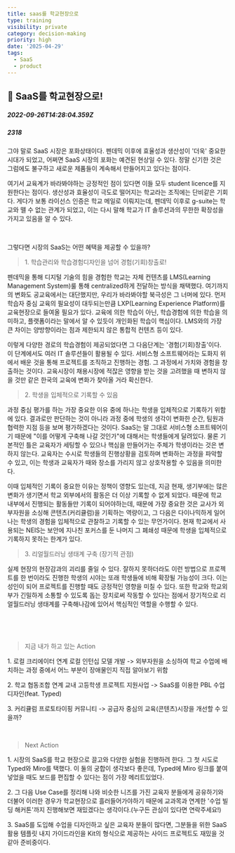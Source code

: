 ```yaml
---
title: saas를 학교현장으로
type: training
visibility: private
category: decision-making
priority: high
date: '2025-04-29'
tags:
  - SaaS
  - product
---
```

## 🚀 SaaS를 학교현장으로!
##### 2022-09-26T14:28:04.359Z
##### 2318

<p>그야 말로 SaaS 시장은 포화상태이다. 펜데믹 이후에 효율성과 생산성이 '더욱' 중요한 시대가 되었고, 어쩌면 SaaS 시장의 포화는 예견된 현상일 수 있다. 정말 신기한 것은 그럼에도 불구하고 새로운 제품들이 계속해서 만들어지고 있다는 점이다.&nbsp;</p><p>여기서 교육계가 바라봐야하는 긍정적인 점이 있다면 이들 모두 student licence를 지원한다는 점이다. 생산성과 효율성이 극도로 떨어지는 학교라는 조직에는 단비같은 기회다. 게다가 보통 라이선스 인증은 학교 메일로 이뤄지는데, 펜데믹 이후로 g-suite는 학교와 뗄 수 없는 관계가 되었고, 이는 다시 말해 학교가 IT 솔루션과의 무한한 확장성을 가지고 있음을 알 수 있다.</p><p><br></p><p>그렇다면 시장의 SaaS는 어떤 혜택을 제공할 수 있을까?</p><blockquote>1. 학습관리와 학습경험디자인을 넘어 경험(기회)창출로!</blockquote><p>펜데믹을 통해 디지털 기술의 힘을 경험한 학교는 자체 컨텐츠를 LMS(Learning Management System)룰 통해 centralized하게 전달하는 방식을 채택했다. 여기까지의 변화도 공교육에서는 대단했지만, 우리가 바라봐야할 북극성은 그 너머에 있다. 먼저 학습자 중심 교육의 필요성이 대두되는만큼 LXP(Learning Experience Platform)를 교육현장으로 들여올 필요가 있다. 교육에 의한 학습이 아닌, 학습경험에 의한 학습을 의미하고, 플랫폼이라는 말에서 알 수 있듯이 개인화된 학습이 핵심이다. LMS와의 가장 큰 차이는 양방향이라는 점과 제한되지 않은 통합적 컨텐츠 등이 있다.</p><p>이렇게 다양한 경로의 학습경험이 제공되었다면 그 다음단계는 '경험(기회)창출'이다. 이 단계에서도 여러 IT 솔루션들이 활용될 수 있다. 서비스형 소프트웨어라는 도화지 위에서 배운 것을 통해 프로젝트를 조직하고 진행하는 경험. 그 과정에서 가치와 경험을 창출하는 것이다. 교육시장이 채용시장에 적잖은 영향을 받는 것을 고려했을 때 변하지 않을 것만 같은 한국의 교육에 변화가 찾아올 거라 확신한다.</p><blockquote>2. 학생을 입체적으로 기록할 수 있음</blockquote><p>과정 중심 평가를 하는 가장 중요한 이유 중에 하나는 학생을 입체적으로 기록하기 위함에 있다. 결과로만 판단하는 것이 아니라 과정 중에 학생의 생각이 변화한 순간, 팀원과 협력한 지점 등을 보며 평가하겠다는 것이다. SaaS는 말 그대로 서비스형 소프트웨어이기 때문에 "이를 어떻게 구축해 나갈 것인가"에 대해서는 학생들에게 달려있다. 물론 기본적인 틀은 교육자가 세팅할 수 있으나 핵심을 만들어가는 주체가 학생이라는 것은 변하지 않는다. 교육자는 수시로 학생들의 진행상황을 검토하며 변화하는 과정을 파악할 수 있고, 이는 학생과 교육자가 때와 장소를 가리지 않고 상호작용할 수 있음을 의미한다.</p><p>이때 입체적인 기록이 중요한 이유는 정책이 영향도 있는데, 지금 현재, 생기부에는 많은 변화가 생기면서 학교 외부에서의 활동은 더 이상 기록할 수 없게 되었다. 때문에 학교 내부에서 진행되는 활동들만 기록이 되어야하는데, 때문에 가장 중요한 것은 교사가 외부자원을 소싱해 콘텐츠(커리큘럼)을 기획하는 역량이고, 그 다음은 다이나믹하게 일어나는 학생의 경험을 입체적으로 관찰하고 기록할 수 있는 무언가이다. 현재 학교에서 사용되는 NEIS는 보안에 지나친 포커스를 둔 나머지 그 폐쇄성 때문에 학생을 입체적으로 기록하지 못하는 한계가 있다.&nbsp;</p><blockquote>3. 리얼월드러닝 생태계 구축 (장기적 관점)</blockquote><p>실제 현장의 현장감과의 괴리를 줄일 수 있다. 잘하지 못하더라도 이런 방법으로 프로젝트를 한 번이라도 진행한 학생의 시야는 또래 학생들에 비해 확장될 가능성이 크다. 이는 성인이 되어 프로젝트를 진행할 때도 긍정적인 영향을 미칠 수 있다. 또한 학교와 학교외부가 긴밀하게 소통할 수 있도록 돕는 장치로써 작동할 수 있다는 점에서 장기적으로 리얼월드러닝 생태계를 구축해나감에 있어서 핵심적인 역할을 수행할 수 있다.</p><p><br></p><p><br></p><blockquote>지금 내가 하고 있는 Action</blockquote><p>1. 로컬 크리에이터 연계 로컬 인턴십 모델 개발 -&gt; 외부자원을 소싱하여 학교 수업에 배치하는 과정 중에서 어느 부분이 장애물인지 직접 알아보기 위함</p><p>2. 학교 협동조합 연계 교내 고등학생 프로젝트 지원사업 -&gt; SaaS를 이용한 PBL 수업 디자인(feat. Typed)</p><p>3. 커리큘럼 프로토타이핑 커뮤니티 -&gt; 공급자 중심의 교육(콘텐츠)시장을 개선할 수 있을까?</p><p><br></p><blockquote>Next Action</blockquote><p>1. 시장의 SaaS를 학교 현장으로 끌고와 다양한 실험을 진행하려 한다. 그 첫 시도로 Typed와 Miro를 택했다. 이 둘의 궁합이 생각보다 좋은데, Typed에 Miro 링크를 붙여넣었을 때도 보드를 편집할 수 있다는 점이 가장 메리트있었다.&nbsp;</p><p>2. 그 다음 Use Case를 정리해 나와 비슷한 니즈를 가진 교육자 분들에게 공유하기와 더불어 이러한 경우가 학교현장으로 흘러들어가야하기 때문에 교과목과 연계한 '수업 빌딩 해커톤'까지 진행해보면 재밌겠다는 생각이다.(누구든 관심이 있다면 연락주세요!)</p><p>3. SaaS를 도입해 수업을 디자인하고 싶은 교육자 분들이 많다면, 그분들을 위한 SaaS 활용 템플릿 내지 가이드라인을 Kit의 형식으로 제공하는 사이드 프로젝트도 재밌을 것 같아 준비중이다.</p>
